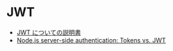 # JWT

- [JWT についての説明書](https://zenn.dev/nameless_sn/articles/the_article_of_jwt)
- [Node.js server-side authentication: Tokens vs. JWT](https://blog.logrocket.com/node-js-server-side-authentication-tokens-vs-jwt/)
